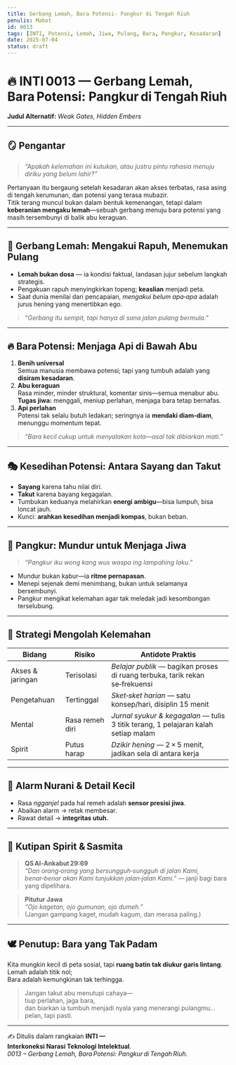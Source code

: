 ```yaml
---
title: Gerbang Lemah, Bara Potensi- Pangkur di Tengah Riuh
penulis: Mabot
id: 0013
tags: [INTI, Potensi, Lemah, Jiwa, Pulang, Bara, Pangkur, Kesadaran]
date: 2025-07-04
status: draft
---
```


# 🔥 INTI 0013 — Gerbang Lemah, Bara Potensi: Pangkur di Tengah Riuh  
**Judul Alternatif:** *Weak Gates, Hidden Embers*

---

## 🪞 Pengantar

> *“Apakah kelemahan ini kutukan, atau justru pintu rahasia menuju diriku yang belum lahir?”*

Pertanyaan itu bergaung setelah kesadaran akan akses terbatas, rasa asing di tengah kerumunan, dan potensi yang terasa mubazir.  
Titik terang muncul bukan dalam bentuk kemenangan, tetapi dalam **keberanian mengaku lemah**—sebuah gerbang menuju bara potensi yang masih tersembunyi di balik abu keraguan.

---

## 🌌 Gerbang Lemah: Mengakui Rapuh, Menemukan Pulang

- **Lemah bukan dosa** — ia kondisi faktual, landasan jujur sebelum langkah strategis.  
- Pengakuan rapuh menyingkirkan topeng; **keaslian** menjadi peta.  
- Saat dunia menilai dari pencapaian, *mengakui belum apa‑apa* adalah jurus hening yang menertibkan ego.

> *“Gerbang itu sempit, tapi hanya di sana jalan pulang bermula.”*

---

## 🔥 Bara Potensi: Menjaga Api di Bawah Abu

1. **Benih universal**  
   Semua manusia membawa potensi; tapi yang tumbuh adalah yang **disiram kesadaran**.
2. **Abu keraguan**  
   Rasa minder, minder struktural, komentar sinis—semua menabur abu.  
   **Tugas jiwa:** menggali, meniup perlahan, menjaga bara tetap bernafas.
3. **Api perlahan**  
   Potensi tak selalu butuh ledakan; seringnya ia **mendaki diam‑diam**, menunggu momentum tepat.

> *“Bara kecil cukup untuk menyalakan kota—asal tak dibiarkan mati.”*

---

## 🎭 Kesedihan Potensi: Antara Sayang dan Takut

- **Sayang** karena tahu nilai diri.  
- **Takut** karena bayang kegagalan.  
- Tumbukan keduanya melahirkan **energi ambigu**—bisa lumpuh, bisa loncat jauh.  
- Kunci: **arahkan kesedihan menjadi kompas**, bukan beban.

---

## 🤝 Pangkur: Mundur untuk Menjaga Jiwa

> *“Pangkur iku wong kang wus waspa ing lampahing laku.”*

- Mundur bukan kabur—ia **ritme pernapasan**.  
- Menepi sejenak demi menimbang, bukan untuk selamanya bersembunyi.  
- Pangkur mengikat kelemahan agar tak meledak jadi kesombongan terselubung.

---

## 🌱 Strategi Mengolah Kelemahan

| Bidang | Risiko | Antidote Praktis |
| --- | --- | --- |
| Akses & jaringan | Terisolasi | *Belajar publik* — bagikan proses di ruang terbuka, tarik rekan se‑frekuensi |
| Pengetahuan | Tertinggal | *Sket‑sket harian* — satu konsep/hari, disiplin 15 menit |
| Mental | Rasa remeh diri | *Jurnal syukur & kegagalan* — tulis 3 titik terang, 1 pelajaran kalah setiap malam |
| Spirit | Putus harap | *Dzikir hening* — 2 × 5 menit, jadikan sela di antara kerja |

---

## 🧭 Alarm Nurani & Detail Kecil

- Rasa *ngganjel* pada hal remeh adalah **sensor presisi jiwa**.  
- Abaikan alarm → retak membesar.  
- Rawat detail → **integritas utuh**.

---

## 📜 Kutipan Spirit & Sasmita

> **QS Al‑Ankabut 29:69**  
> *“Dan orang‑orang yang bersungguh‑sungguh di jalan Kami, benar‑benar akan Kami tunjukkan jalan‑jalan Kami.”* — janji bagi bara yang dipelihara.

> **Pitutur Jawa**  
> *“Ojo kagetan, ojo gumunan, ojo dumeh.”*  
> (Jangan gampang kaget, mudah kagum, dan merasa paling.)

---

## 🕊️ Penutup: Bara yang Tak Padam

Kita mungkin kecil di peta sosial, tapi **ruang batin tak diukur garis lintang**.  
Lemah adalah titik nol;  
Bara adalah kemungkinan tak terhingga.

> Jangan takut abu menutupi cahaya—  
> tiup perlahan, jaga bara,  
> dan biarkan ia tumbuh menjadi nyala yang menerangi pulangmu…  
> pelan, tapi pasti.

---

✍️ Ditulis dalam rangkaian **INTI — Interkoneksi Narasi Teknologi Intelektual**.  
*0013 – Gerbang Lemah, Bara Potensi: Pangkur di Tengah Riuh.*
